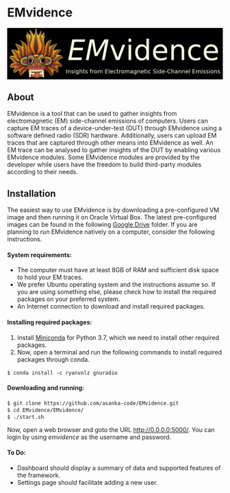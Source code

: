 # EMvidence

<img src="EMvidence/static/img/logo-with-text.png" align="center" alt="Size Limit logo by Anton Lovchikov" width="800">

## About
EMvidence is a tool that can be used to gather insights from electromagnetic (EM) side-channel emissions of computers. Users can capture EM traces of a device-under-test (DUT) through EMvidence using a software defined radio (SDR) hardware. Additionally, users can upload EM traces that are captured through other means into EMvidence as well. An EM trace can be analysed to gather insights of the DUT by enabling various EMvidence modules. Some EMvidence modules are provided by the developer while users have the freedom to build third-party modules according to their needs.

## Installation
The easiest way to use EMvidence is by downloading a pre-configured VM image and then running it on Oracle Virtual Box. The latest pre-configured images can be found in the following [Google Drive](http://example.com/) folder.
If you are planning to run EMvidence natively on a computer, consider the following instructions.

#### System requirements:
- The computer must have at least 8GB of RAM and sufficient disk space to hold your EM traces.
- We prefer Ubuntu operating system and the instructions assume so. If you are using something else, please check how to install the required packages on your preferred system.
- An Internet connection to download and install required packages.

#### Installing required packages:
1. Install [Miniconda](https://docs.conda.io/en/latest/miniconda.html) for Python 3.7, which we need to install other required packages. 
2. Now, open a terminal and run the following commands to install required packages through conda.
```
$ conda install -c ryanvolz gnuradio
```

#### Downloading and running:
```
$ git clone https://github.com/asanka-code/EMvidence.git
$ cd EMvidence/EMvidence/
$ ./start.sh
```
Now, open a web browser and goto the URL http://0.0.0.0:5000/. You can login by using *emvidence* as the username and password.

#### To Do:

- Dashboard should display a summary of data and supported features of the framework.
- Settings page should facilitate adding a new user.
